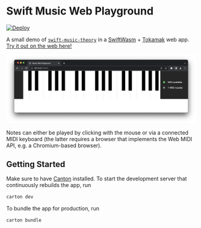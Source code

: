 # Swift Music Web Playground

[![Deploy](https://github.com/fwcd/swift-music-web-playground/actions/workflows/deploy.yml/badge.svg)](https://github.com/fwcd/swift-music-web-playground/actions/workflows/deploy.yml)

A small demo of [`swift-music-theory`](https://github.com/fwcd/swift-music-theory) in a [SwiftWasm](https://github.com/swiftwasm) + [Tokamak](https://github.com/TokamakUI/Tokamak) web app. [Try it out on the web here!](https://fwcd.github.io/swift-music-web-playground)

![Screenshot](Images/screenshot.png)

Notes can either be played by clicking with the mouse or via a connected MIDI keyboard (the latter requires a browser that implements the Web MIDI API, e.g. a Chromium-based browser).

## Getting Started

Make sure to have [Canton](https://github.com/swiftwasm/carton) installed. To start the development server that continuously rebuilds the app, run

```sh
carton dev
```

To bundle the app for production, run

```sh
carton bundle
```
